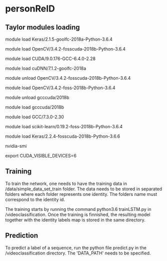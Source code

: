 # personReID
 ## Taylor modules loading
 
module load Keras/2.1.5-goolfc-2018a-Python-3.6.4

module load OpenCV/3.4.2-fosscuda-2018b-Python-3.6.4 

module load CUDA/9.0.176-GCC-6.4.0-2.28

module load cuDNN/7.1.2-goolfc-2018a  

module unload OpenCV/3.4.2-fosscuda-2018b-Python-3.6.4

module load OpenCV/3.4.2-foss-2018b-Python-3.6.4 

module unload gcccuda/2018b

module load gcccuda/2018b

module load GCC/7.3.0-2.30


module load scikit-learn/0.19.2-foss-2018b-Python-3.6.4 

module load Keras/2.2.4-fosscuda-2018b-Python-3.6.6 

nvidia-smi

export CUDA_VISIBLE_DEVICES=6



## Training
To train the network, one needs to have the training data in /data/simple_data_set_train folder. The data needs to be 
stored in separated folders where each folder represents one identity. The folders name must correspond to the 
identity id.

The training starts by running the command python3.6 trainLSTM.py in /videoclassification.
Once the training is finnished, the resulting model together with the identity labels map is stored in the same 
directory.

## Prediction
To predict a label of a sequence, run the python file predict.py in the /videoclassification directory.
The 'DATA_PATH' needs to be specified.